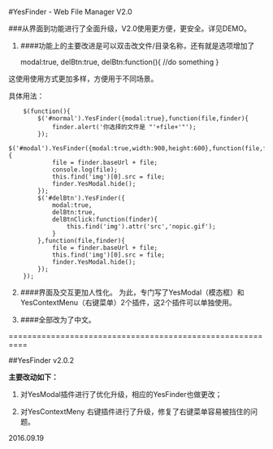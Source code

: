 ﻿#YesFinder - Web File Manager V2.0

###从界面到功能进行了全面升级，V2.0使用更方便，更安全。详见DEMO。



1. ####功能上的主要改进是可以双击改文件/目录名称，还有就是选项增加了

    modal:true, 
    delBtn:true,
    delBtn:function(){
      //do something
    }

 这使用使用方式更加多样，方便用于不同场景。

 具体用法：
 
		$(function(){
			$('#normal').YesFinder({modal:true},function(file,finder){
				finder.alert('你选择的文件是 "'+file+'"');
			});
    		$('#modal').YesFinder({modal:true,width:900,height:600},function(file,finder){
        		file = finder.baseUrl + file;
        		console.log(file);
        		this.find('img')[0].src = file;
        		finder.YesModal.hide();
    		});
    		$('#delBtn').YesFinder({
        		modal:true,
        		delBtn:true,
        		delBtnClick:function(finder){
            		this.find('img').attr('src','nopic.gif');
        		}
    		},function(file,finder){
        		file = finder.baseUrl + file;
        		this.find('img')[0].src = file;
        		finder.YesModal.hide();
    		});
    	});
 
2. ####界面及交互更加人性化。
    为此，专门写了YesModal（模态框）和YesContextMenu（右键菜单）2个插件，这2个插件可以单独使用。

3. ####全部改为了中文。


==========================================================

##YesFinder v2.0.2

**主要改动如下：**

1. 对YesModal插件进行了优化升级，相应的YesFinder也做更改；

2. 对YesContextMeny 右键插件进行了升级，修复了右键菜单容易被挡住的问题。


2016.09.19
